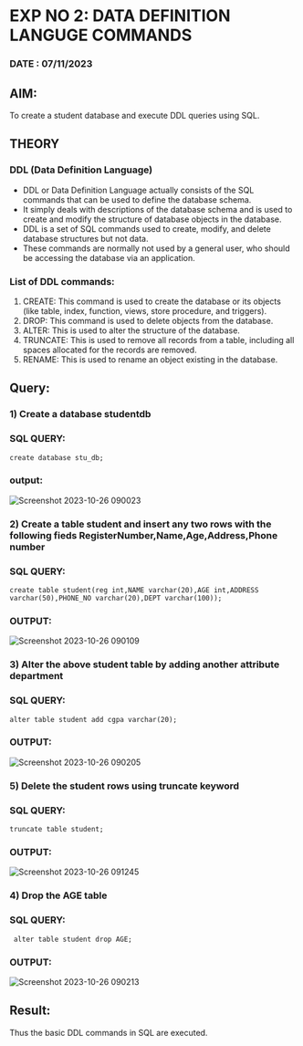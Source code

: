 # EXP NO 2: DATA DEFINITION LANGUGE COMMANDS 
### DATE : 07/11/2023
## AIM:
To create a student database and execute DDL queries using SQL.
## THEORY
### DDL (Data Definition Language)

* DDL or Data Definition Language actually consists of the SQL commands that can be used to define the database schema.
* It simply deals with descriptions of the database schema and is used to create and modify the structure of database objects in the database.
* DDL is a set of SQL commands used to create, modify, and delete database structures but not data.
* These commands are normally not used by a general user, who should be accessing the database via an application.

 
### List of DDL commands: 
1. CREATE: This command is used to create the database or its objects (like table, index, function, views, store procedure, and triggers).
2. DROP: This command is used to delete objects from the database.
3. ALTER: This is used to alter the structure of the database.
4. TRUNCATE: This is used to remove all records from a table, including all spaces allocated for the records are removed.
5. RENAME: This is used to rename an object existing in the database.

## Query:
### 1) Create a database studentdb   
### SQL QUERY:
```
create database stu_db;
```
### output:
![Screenshot 2023-10-26 090023](https://github.com/KISHORE22001263/DBMS/assets/121484538/b4302b36-6019-47f5-9bcc-4bd2164ddee4)

### 2) Create a table student  and insert any two rows with the following fieds RegisterNumber,Name,Age,Address,Phone number

### SQL QUERY: 
```
create table student(reg int,NAME varchar(20),AGE int,ADDRESS varchar(50),PHONE_NO varchar(20),DEPT varchar(100));
```
### OUTPUT:
![Screenshot 2023-10-26 090109](https://github.com/KISHORE22001263/DBMS/assets/121484538/0269a442-f3ea-4663-bf72-7a11f6fb5b3a)

### 3) Alter the above student table by adding another attribute department

### SQL QUERY: 
```
alter table student add cgpa varchar(20);
```
### OUTPUT:
![Screenshot 2023-10-26 090205](https://github.com/KISHORE22001263/DBMS/assets/121484538/3190a476-fee0-4382-9983-4e35e7870c46)

### 5) Delete the student rows using truncate keyword

### SQL QUERY: 
```
truncate table student;
```
### OUTPUT:
 ![Screenshot 2023-10-26 091245](https://github.com/KISHORE22001263/DBMS/assets/121484538/3d8ef379-ae4b-4f21-be4c-4baf0044314b)
### 4) Drop the AGE table
 
### SQL QUERY: 
```
 alter table student drop AGE;
```
### OUTPUT:
![Screenshot 2023-10-26 090213](https://github.com/KISHORE22001263/DBMS/assets/121484538/4dd884da-4695-4a24-a534-36420f65a770)
## Result:
Thus the basic DDL commands in SQL are executed. 
